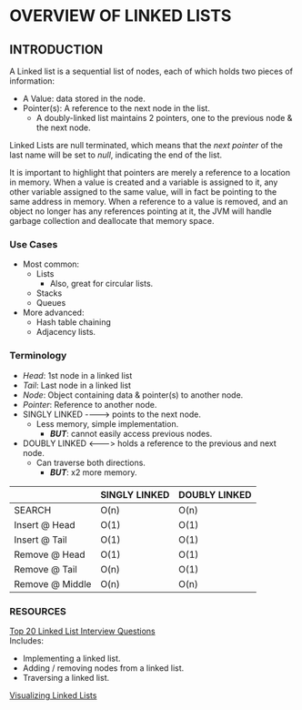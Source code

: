 # OVERVIEW OF LINKED LISTS
## INTRODUCTION
A Linked list is a sequential list of nodes, each of which holds two pieces of information:  
- A Value: data stored in the node.
- Pointer(s): A reference to the next node in the list.
  - A doubly-linked list maintains 2 pointers, one to the previous node & the next node.

Linked Lists are null terminated, which means that the _next pointer_ of the last name will be set to _null_, 
indicating the end of the list.  

It is important to highlight that pointers are merely a reference to a location in memory. When a value is created
and a variable is assigned to it, any other variable assigned to the same value, will in fact be pointing to the same
address in memory. When a reference to a value is removed, and an object no longer has any references pointing at it, 
the JVM will handle garbage collection and deallocate that memory space.

### Use Cases
- Most common:
  - Lists
    - Also, great for circular lists.
  - Stacks
  - Queues
- More advanced: 
  - Hash table chaining
  - Adjacency lists.

### Terminology
* _Head_: 1st node in a linked list
* _Tail_: Last node in a linked list
* _Node_: Object containing data & pointer(s) to another node.
* _Pointer_: Reference to another node.
* SINGLY LINKED ----> points to the next node. 
  * Less memory, simple implementation.
    * ***BUT***: cannot easily access previous nodes.
* DOUBLY LINKED <---> holds a reference to the previous and next node. 
  * Can traverse both directions.
    * ***BUT***: x2 more memory.


|               | SINGLY LINKED | DOUBLY LINKED |
|---------------|---------------|---------------|
|SEARCH         |      O(n)     |     O(n)      |
| Insert @ Head |       O(1)    |      O(1)     |
| Insert @ Tail |      O(1)    |      O(1)      |
| Remove @ Head |       O(1)    |      O(1)      |
| Remove @ Tail |       O(n)    |     O(1)      |
| Remove @ Middle|      O(n)    |      O(n)      |

### RESOURCES
[Top 20 Linked List Interview Questions](https://www.geeksforgeeks.org/top-20-linked-list-interview-question/)  
Includes:
- Implementing a linked list.
- Adding / removing nodes from a linked list.
- Traversing a linked list.

[Visualizing Linked Lists](https://visualgo.net/bn/list?slide=1)